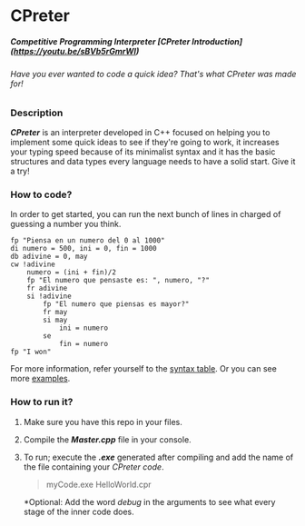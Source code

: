 # CPreter
##### Competitive Programming Interpreter [CPreter Introduction] (https://youtu.be/sBVb5rGmrWI)
###### Have you ever wanted to code a quick idea? That's what CPreter was made for!
### Description
***CPreter*** is an interpreter developed in C++ focused on helping you to implement some quick ideas to see if they're going to work, it increases your typing speed because of its minimalist syntax and it has the basic structures and data types every language needs to have a solid start.
Give it a try!

### How to code?
In order to get started, you can run the next bunch of lines in charged of guessing a number you think.

    fp "Piensa en un numero del 0 al 1000"
    di numero = 500, ini = 0, fin = 1000
    db adivine = 0, may
    cw !adivine
        numero = (ini + fin)/2
        fp "El numero que pensaste es: ", numero, "?"
        fr adivine
        si !adivine
            fp "El numero que piensas es mayor?"
            fr may
            si may
                ini = numero
            se 
                fin = numero
    fp "I won"

For more information, refer yourself to the [syntax table](https://github.com/LuisR-jpg/CPreter/blob/main/Syntax%20Table.pdf).
Or you can see more [examples](https://github.com/LuisR-jpg/CPreter/tree/main/Codes).


### How to run it?
1. Make sure you have this repo in your files.
2. Compile the ***Master.cpp*** file in your console.
3. To run; execute the ***.exe*** generated after compiling and add the name of the file containing your *CPreter code*.
    > myCode.exe HelloWorld.cpr

    *Optional: Add the word *debug* in the arguments to see what every stage of the inner code does.

